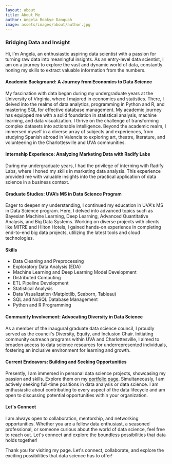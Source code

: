 ```yaml
---
layout: about
title: About Me
author: Angela Boakye Danquah
image: assets/images/about/author.jpg
---
```

### Bridging Data and Insight

Hi, I'm Angela, an enthusiastic aspiring data scientist with a passion for turning raw data into meaningful insights. As an entry-level data scientist, I am on a journey to explore the vast and dynamic world of data, constantly honing my skills to extract valuable information from the numbers.

#### Academic Background: A Journey from Economics to Data Science

My fascination with data began during my undergraduate years at the University of Virginia, where I majored in economics and statistics. There, I delved into the realms of data analytics, programming in Python and R, and mastering SQL for effective database management. My academic journey has equipped me with a solid foundation in statistical analysis, machine learning, and data visualization. I thrive on the challenge of transforming complex datasets into actionable intelligence. Beyond the academic realm, I immersed myself in a diverse array of subjects and experiences, from studying Spanish abroad in Valencia to exploring art, theatre, literature, and volunteering in the Charlottesville and UVA communities.

#### Internship Experience: Analyzing Marketing Data with Radify Labs

During my undergraduate years, I had the privilege of interning with Radify Labs, where I honed my skills in marketing data analysis. This experience provided me with valuable insights into the practical application of data science in a business context.

#### Graduate Studies: UVA’s MS in Data Science Program

Eager to deepen my understanding, I continued my education in UVA's MS in Data Science program. Here, I delved into advanced topics such as Bayesian Machine Learning, Deep Learning, Advanced Quantitative Analysis, and Big Data Systems. Working on diverse projects with clients like MITRE and Hilton Hotels, I gained hands-on experience in completing end-to-end big data projects, utilizing the latest tools and cloud technologies.

#### Skills
- Data Cleaning and Preprocessing
- Exploratory Data Analysis (EDA)
- Machine Learning and Deep Learning Model Development
- Distributed Computing
- ETL Pipeline Development
- Statistical Analysis
- Data Visualization (Matplotlib, Seaborn, Tableau)
- SQL and NoSQL Database Management
- Python and R Programming

#### Community Involvement: Advocating Diversity in Data Science

As a member of the inaugural graduate data science council, I proudly served as the council's Diversity, Equity, and Inclusion Chair. Initiating community outreach programs within UVA and Charlottesville, I aimed to broaden access to data science resources for underrepresented individuals, fostering an inclusive environment for learning and growth.

#### Current Endeavors: Building and Seeking Opportunities

Presently, I am immersed in personal data science projects, showcasing my passion and skills. Explore them on my [portfolio page](https://aab5zd.github.io/portfolio). Simultaneously, I am actively seeking full-time positions in data analysis or data science. I am enthusiastic about contributing to every aspect of the data lifecycle and am open to discussing potential opportunities within your organization.

#### Let's Connect

I am always open to collaboration, mentorship, and networking opportunities. Whether you are a fellow data enthusiast, a seasoned professional, or someone curious about the world of data science, feel free to reach out. Let's connect and explore the boundless possibilities that data holds together!

Thank you for visiting my page. Let's connect, collaborate, and explore the exciting possibilities that data science has to offer!
